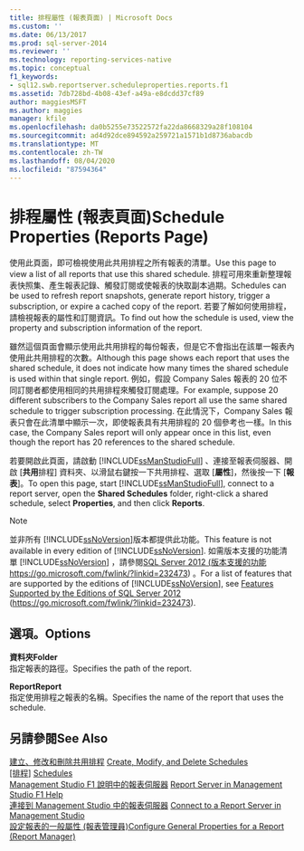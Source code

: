```yaml
---
title: 排程屬性 (報表頁面) | Microsoft Docs
ms.custom: ''
ms.date: 06/13/2017
ms.prod: sql-server-2014
ms.reviewer: ''
ms.technology: reporting-services-native
ms.topic: conceptual
f1_keywords:
- sql12.swb.reportserver.scheduleproperties.reports.f1
ms.assetid: 7db728bd-4b08-43ef-a49a-e8dcdd37cf89
author: maggiesMSFT
ms.author: maggies
manager: kfile
ms.openlocfilehash: da0b5255e73522572fa22da8668329a28f108104
ms.sourcegitcommit: ad4d92dce894592a259721a1571b1d8736abacdb
ms.translationtype: MT
ms.contentlocale: zh-TW
ms.lasthandoff: 08/04/2020
ms.locfileid: "87594364"
---
```

# <a name="schedule-properties-reports-page"></a><span data-ttu-id="994f9-102">排程屬性 (報表頁面)</span><span class="sxs-lookup"><span data-stu-id="994f9-102">Schedule Properties (Reports Page)</span></span>
  <span data-ttu-id="994f9-103">使用此頁面，即可檢視使用此共用排程之所有報表的清單。</span><span class="sxs-lookup"><span data-stu-id="994f9-103">Use this page to view a list of all reports that use this shared schedule.</span></span> <span data-ttu-id="994f9-104">排程可用來重新整理報表快照集、產生報表記錄、觸發訂閱或使報表的快取副本過期。</span><span class="sxs-lookup"><span data-stu-id="994f9-104">Schedules can be used to refresh report snapshots, generate report history, trigger a subscription, or expire a cached copy of the report.</span></span> <span data-ttu-id="994f9-105">若要了解如何使用排程，請檢視報表的屬性和訂閱資訊。</span><span class="sxs-lookup"><span data-stu-id="994f9-105">To find out how the schedule is used, view the property and subscription information of the report.</span></span>  
  
 <span data-ttu-id="994f9-106">雖然這個頁面會顯示使用此共用排程的每份報表，但是它不會指出在該單一報表內使用此共用排程的次數。</span><span class="sxs-lookup"><span data-stu-id="994f9-106">Although this page shows each report that uses the shared schedule, it does not indicate how many times the shared schedule is used within that single report.</span></span> <span data-ttu-id="994f9-107">例如，假設 Company Sales 報表的 20 位不同訂閱者都使用相同的共用排程來觸發訂閱處理。</span><span class="sxs-lookup"><span data-stu-id="994f9-107">For example, suppose 20 different subscribers to the Company Sales report all use the same shared schedule to trigger subscription processing.</span></span> <span data-ttu-id="994f9-108">在此情況下，Company Sales 報表只會在此清單中顯示一次，即使報表具有共用排程的 20 個參考也一樣。</span><span class="sxs-lookup"><span data-stu-id="994f9-108">In this case, the Company Sales report will only appear once in this list, even though the report has 20 references to the shared schedule.</span></span>  
  
 <span data-ttu-id="994f9-109">若要開啟此頁面，請啟動 [!INCLUDE[ssManStudioFull](../../includes/ssmanstudiofull-md.md)] 、連接至報表伺服器、開啟 [**共用**排程] 資料夾、以滑鼠右鍵按一下共用排程、選取 [**屬性**]，然後按一下 [**報表**]。</span><span class="sxs-lookup"><span data-stu-id="994f9-109">To open this page, start [!INCLUDE[ssManStudioFull](../../includes/ssmanstudiofull-md.md)], connect to a report server, open the **Shared Schedules** folder, right-click a shared schedule, select **Properties**, and then click **Reports**.</span></span>  
  
> [!NOTE]  
>  <span data-ttu-id="994f9-110">並非所有 [!INCLUDE[ssNoVersion](../../includes/ssnoversion-md.md)]版本都提供此功能。</span><span class="sxs-lookup"><span data-stu-id="994f9-110">This feature is not available in every edition of [!INCLUDE[ssNoVersion](../../includes/ssnoversion-md.md)].</span></span> <span data-ttu-id="994f9-111">如需版本支援的功能清單 [!INCLUDE[ssNoVersion](../../includes/ssnoversion-md.md)] ，請參閱[SQL Server 2012 (版本支援的功能](https://go.microsoft.com/fwlink/?linkid=232473) https://go.microsoft.com/fwlink/?linkid=232473) 。</span><span class="sxs-lookup"><span data-stu-id="994f9-111">For a list of features that are supported by the editions of [!INCLUDE[ssNoVersion](../../includes/ssnoversion-md.md)], see [Features Supported by the Editions of SQL Server 2012](https://go.microsoft.com/fwlink/?linkid=232473) (https://go.microsoft.com/fwlink/?linkid=232473).</span></span>  
  
## <a name="options"></a><span data-ttu-id="994f9-112">選項。</span><span class="sxs-lookup"><span data-stu-id="994f9-112">Options</span></span>  
 <span data-ttu-id="994f9-113">**資料夾**</span><span class="sxs-lookup"><span data-stu-id="994f9-113">**Folder**</span></span>  
 <span data-ttu-id="994f9-114">指定報表的路徑。</span><span class="sxs-lookup"><span data-stu-id="994f9-114">Specifies the path of the report.</span></span>  
  
 <span data-ttu-id="994f9-115">**Report**</span><span class="sxs-lookup"><span data-stu-id="994f9-115">**Report**</span></span>  
 <span data-ttu-id="994f9-116">指定使用排程之報表的名稱。</span><span class="sxs-lookup"><span data-stu-id="994f9-116">Specifies the name of the report that uses the schedule.</span></span>  
  
## <a name="see-also"></a><span data-ttu-id="994f9-117">另請參閱</span><span class="sxs-lookup"><span data-stu-id="994f9-117">See Also</span></span>  
 <span data-ttu-id="994f9-118">[建立、修改和刪除共用排程](../subscriptions/create-modify-and-delete-schedules.md) </span><span class="sxs-lookup"><span data-stu-id="994f9-118">[Create, Modify, and Delete Schedules](../subscriptions/create-modify-and-delete-schedules.md) </span></span>  
 <span data-ttu-id="994f9-119">[[排程]](../subscriptions/schedules.md) </span><span class="sxs-lookup"><span data-stu-id="994f9-119">[Schedules](../subscriptions/schedules.md) </span></span>  
 <span data-ttu-id="994f9-120">[Management Studio F1 說明中的報表伺服器](report-server-in-management-studio-f1-help.md) </span><span class="sxs-lookup"><span data-stu-id="994f9-120">[Report Server in Management Studio F1 Help](report-server-in-management-studio-f1-help.md) </span></span>  
 <span data-ttu-id="994f9-121">[連接到 Management Studio 中的報表伺服器](connect-to-a-report-server-in-management-studio.md) </span><span class="sxs-lookup"><span data-stu-id="994f9-121">[Connect to a Report Server in Management Studio](connect-to-a-report-server-in-management-studio.md) </span></span>  
 [<span data-ttu-id="994f9-122">設定報表的一般屬性 &#40;報表管理員&#41;</span><span class="sxs-lookup"><span data-stu-id="994f9-122">Configure General Properties for a Report &#40;Report Manager&#41;</span></span>](../configure-general-properties-for-a-report-report-manager.md)  
  
  
